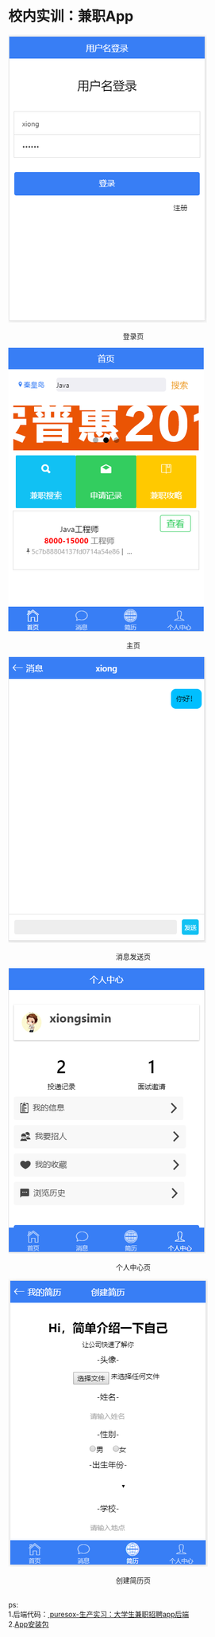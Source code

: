 # 校内实训：兼职App
<p><img src="/项目截图/登录页.PNG" /></p>
<p style="text-align:center;">登录页</p>
<p><img src="/项目截图/主页.PNG" /></p>
<p style="text-align:center;">主页</p>
<p><img src="/项目截图/消息发送.PNG" /></p>
<p style="text-align:center;">消息发送页</p>
<p><img src="/项目截图/个人中心页.PNG" /></p>
<p style="text-align:center;">个人中心页</p>
<p><img src="/项目截图/创建简历.PNG" /></p>
<p style="text-align:center;">创建简历页</p><br>
ps:<br>
1.后端代码：<a href="https://github.com/puresox/College-Student-Part-time-Recruitment-Backend"> puresox-生产实习：大学生兼职招聘app后端</a> <br>
2.<a href="/unpackage/release/m123_0303170050.apk">App安装包</a>